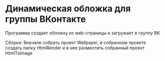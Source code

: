 # Динамическая обложка для группы ВКонтакте
 
Программа создает обложку из web-страницы и загружает в группу ВК

Сборка: 
Вначале собрать проект Wallpaper, в собранном проекте создать папку HtmlRender и в нее разместить собранный проект HtmlToImage
